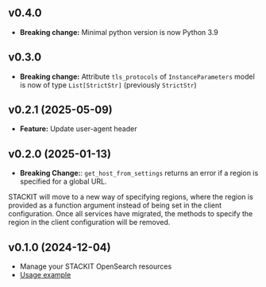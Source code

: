 ## v0.4.0
- **Breaking change:** Minimal python version is now Python 3.9

## v0.3.0
- **Breaking change:** Attribute `tls_protocols` of `InstanceParameters` model is now of type `List[StrictStr]` (previously `StrictStr`)

## v0.2.1 (2025-05-09)
- **Feature:** Update user-agent header

## v0.2.0 (2025-01-13)
- **Breaking Change:**: `get_host_from_settings` returns an error if a region is specified for a global URL.

STACKIT will move to a new way of specifying regions, where the region is provided as a function argument instead of being set in the client configuration. Once all services have migrated, the methods to specify the region in the client configuration will be removed.

## v0.1.0 (2024-12-04)
- Manage your STACKIT OpenSearch resources
- [Usage example](https://github.com/stackitcloud/stackit-sdk-python/tree/main/examples/opensearch)

